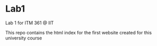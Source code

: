 # Lab1
Lab 1 for ITM 361 @ IIT

This repo contains the html index for the first website created for this university course
